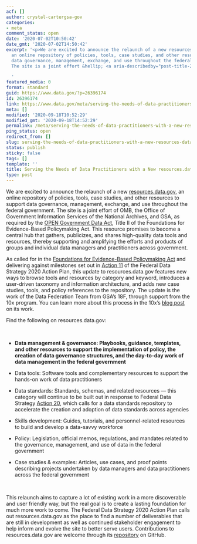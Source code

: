 ```yaml
---
acf: []
author: crystal-cartergsa-gov
categories:
- meta
comment_status: open
date: '2020-07-02T10:50:42'
date_gmt: '2020-07-02T14:50:42'
excerpt: '<p>We are excited to announce the relaunch of a new resources.data.gov,
  an online repository of policies, tools, case studies, and other resources to support
  data governance, management, exchange, and use throughout the federal government.
  The site is a joint effort &hellip; <a aria-describedby="post-title-26396174" href="https://www.data.gov/meta/serving-the-needs-of-data-practitioners-with-a-new-resources-data-gov/">Continued</a></p>

  '
featured_media: 0
format: standard
guid: https://www.data.gov/?p=26396174
id: 26396174
link: https://www.data.gov/meta/serving-the-needs-of-data-practitioners-with-a-new-resources-data-gov/
meta: []
modified: '2020-09-18T10:52:29'
modified_gmt: '2020-09-18T14:52:29'
permalink: /meta/serving-the-needs-of-data-practitioners-with-a-new-resources-data-gov/
ping_status: open
redirect_from: []
slug: serving-the-needs-of-data-practitioners-with-a-new-resources-data-gov
status: publish
sticky: false
tags: []
template: ''
title: Serving the Needs of Data Practitioners with a New resources.data.gov
type: post
---
```

We are excited to announce the relaunch of a new [resources.data.gov](https://resources.data.gov/), an online repository of policies, tools, case studies, and other resources to support data governance, management, exchange, and use throughout the federal government. The site is a joint effort of OMB, the Office of Government Information Services of the National Archives, and GSA, as required by the [OPEN Government Data Act](https://www.congress.gov/115/plaws/publ435/PLAW-115publ435.pdf), Title II of the Foundations for Evidence-Based Policymaking Act. This resource promises to become a central hub that gathers, publicizes, and shares high-quality data tools and resources, thereby supporting and amplifying the efforts and products of groups and individual data managers and practitioners across government.


As called for in the [Foundations for Evidence-Based Policymaking Act](https://www.congress.gov/bill/115th-congress/house-bill/4174/text?q=%7B%22search%22%3A%5B%22hr4174%22%5D%7D&r=1) and delivering against milestones set out in [Action 11](https://strategy.data.gov/action-plan/#action-11-develop-a-repository-of-federal-enterprise-data-resources) of the Federal Data Strategy 2020 Action Plan, this update to resources.data.gov features new ways to browse tools and resources by category and keyword, introduces a user-driven taxonomy and information architecture, and adds new case studies, tools, and policy references to the repository. The update is the work of the Data Federation Team from GSA’s 18F, through support from the 10x program. You can learn more about this process in the 10x’s [blog post](https://digital.gov/2020/07/02/us-data-federation-graduates-10x-program) on its work.


Find the following on resources.data.gov:   


 


* **Data management & governance: Playbooks, guidance, templates, and other resources to support the implementation of policy, the creation of data governance structures, and the day-to-day work of data management in the federal government**


* Data tools: Software tools and complementary resources to support the hands-on work of data practitioners


* Data standards: Standards, schemas, and related resources — this category will continue to be built out in response to Federal Data Strategy [Action 20](https://strategy.data.gov/action-plan/#action-20-develop-a-data-standards-repository), which calls for a data standards repository to accelerate the creation and adoption of data standards across agencies


* Skills development: Guides, tutorials, and personnel-related resources to build and develop a data-savvy workforce


* Policy: Legislation, official memos, regulations, and mandates related to the governance, management, and use of data in the federal government


* Case studies & examples: Articles, use cases, and proof points describing projects undertaken by data managers and data practitioners across the federal government


 


This relaunch aims to capture a lot of existing work in a more discoverable and user friendly way, but the real goal is to create a lasting foundation for much more work to come. The Federal Data Strategy 2020 Action Plan calls out resources.data.gov as the place to find a number of deliverables that are still in development as well as continued stakeholder engagement to help inform and evolve the site to better serve users. Contributions to resources.data.gov are welcome through its [repository](https://github.com/GSA/resources.data.gov/issues) on GitHub.


 


